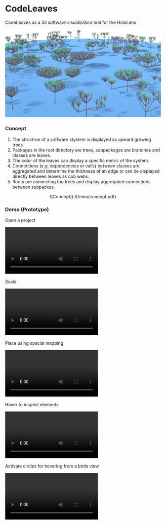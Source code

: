 # CodeLeaves
CodeLeaves as a 3d software visualization tool for the HoloLens

![Layout](./Demo/layout.png)


### Concept
1. The structrue of a software stystem is displayed as upward growing trees
2. Packages in the root directory are trees, subpackages are branches and classes are leaves.
3. The color of the leaves can display a specific metric of the system.
4. Connections (e.g. dependencies or calls) between classes are aggregated and determine the thickness of an edge or can be displayed directly between leaves as cob webs.
5. Roots are connecting the trees and display aggregated connections between subpackes.

<center>![Concept](./Demo/concept.pdf)</center>

### Demo (Prototype)

Open a project

![Start](./Demo/start.mp4)

Scale

![Scale](./Demo/scale.mp4)

Place using spacial mapping

![Place](./Demo/place.mp4)

Hover to inspect elements

![Hover](./Demo/hover.mp4)

Activate circles for hovering from a birds view

![Circles](./Demo/circles.mp4)


